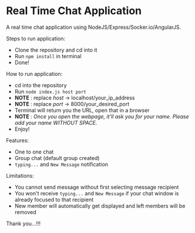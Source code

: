 # Real Time Chat Application
A real time chat application using NodeJS/Express/Socker.io/AngularJS.

Steps to run application:
* Clone the repository and cd into it
* Run `npm install` in terminal
* Done!

How to run application:
* cd into the repository
* Run `node index.js host port`
* **NOTE** : replace *host* -> localhost/your_ip_address
* **NOTE** : replace *port* -> 8000/your_desired_port
* Terminal will return you the URL, open that in a browser
* **NOTE** : *Once you open the webpage, it'll ask you for your name. Please add your name WITHOUT SPACE.*
* Enjoy!

Features:
* One to one chat
* Group chat (default group created)
* `typing...` and `New Message` notification

Limitations:
* You cannot send message without first selecting message recipient
* You won't receive `typing...` and `New Message` if your chat window is already focused to that recipient
* New member will automatically get displayed and left members will be removed

Thank you...!!!
